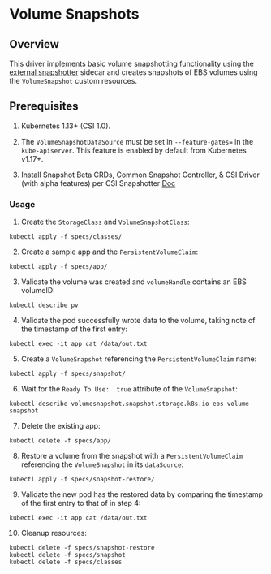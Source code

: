 # Volume Snapshots

## Overview

This driver implements basic volume snapshotting functionality using the [external snapshotter](https://github.com/kubernetes-csi/external-snapshotter) sidecar and creates snapshots of EBS volumes using the `VolumeSnapshot` custom resources.

## Prerequisites

1. Kubernetes 1.13+ (CSI 1.0).

1. The `VolumeSnapshotDataSource` must be set in `--feature-gates=` in the `kube-apiserver`. This feature is enabled by default from Kubernetes v1.17+. 

1. Install Snapshot Beta CRDs, Common Snapshot Controller, & CSI Driver (with alpha features) per CSI Snapshotter [Doc](https://github.com/kubernetes-csi/external-snapshotter#usage)




### Usage

1. Create the `StorageClass` and `VolumeSnapshotClass`:
```
kubectl apply -f specs/classes/
```

2. Create a sample app and the `PersistentVolumeClaim`: 
```
kubectl apply -f specs/app/
```

3. Validate the volume was created and `volumeHandle` contains an EBS volumeID: 
```
kubectl describe pv
```

4. Validate the pod successfully wrote data to the volume, taking note of the timestamp of the first entry:
```
kubectl exec -it app cat /data/out.txt
```

5. Create a `VolumeSnapshot` referencing the `PersistentVolumeClaim` name:
```
kubectl apply -f specs/snapshot/
```

6. Wait for the `Ready To Use:  true` attribute of the `VolumeSnapshot`: 
```
kubectl describe volumesnapshot.snapshot.storage.k8s.io ebs-volume-snapshot
```

7. Delete the existing app:
```
kubectl delete -f specs/app/
```

8. Restore a volume from the snapshot with a `PersistentVolumeClaim` referencing the `VolumeSnapshot` in its `dataSource`:
```
kubectl apply -f specs/snapshot-restore/
```

9. Validate the new pod has the restored data by comparing the timestamp of the first entry to that of in step 4:
```
kubectl exec -it app cat /data/out.txt
```

10. Cleanup resources:
```
kubectl delete -f specs/snapshot-restore
kubectl delete -f specs/snapshot
kubectl delete -f specs/classes
```
